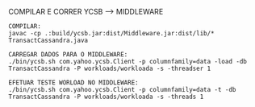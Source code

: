 COMPILAR E CORRER YCSB --> MIDDLEWARE

	COMPILAR:
	javac -cp .:build/ycsb.jar:dist/Middleware.jar:dist/lib/* TransactCassandra.java
	
	CARREGAR DADOS PARA O MIDDLEWARE:
	./bin/ycsb.sh com.yahoo.ycsb.Client -p columnfamily=data -load -db TransactCassandra -P workloads/workloada -s -threadser 1
	
	EFETUAR TESTE WORLOAD NO MIDDLEWARE:
	./bin/ycsb.sh com.yahoo.ycsb.Client -p columnfamily=data -t -db TransactCassandra -P workloads/workloada -s -threads 1
